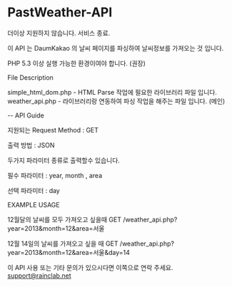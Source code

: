 PastWeather-API
===============



더이상 지원하지 않습니다. 서비스 종료.



이 API 는 DaumKakao 의 날씨 페이지를 파싱하여 날씨정보를 가져오는 것 입니다.

PHP 5.3 이상 실행 가능한 환경이여야 합니다. (권장)


File Description

simple_html_dom.php - HTML Parse 작업에 필요한 라이브러리 파일 입니다.
weather_api.php     - 라이브러리랑 연동하여 파싱 작업을 해주는 파일 입니다. (메인)


-- API Guide

지원되는 Request Method : GET

출력 방법 : JSON


두가지 파라미터 종류로 출력할수 있습니다.

필수 파라미터 : year, month , area

선택 파라미터 : day



EXAMPLE USAGE

12월달의 날씨를 모두 가져오고 싶을때
GET /weather_api.php?year=2013&month=12&area=서울

12월 14일의 날씨를 가져오고 싶을 때
GET /weather_api.php?year=2013&month=12&area=서울&day=14


이 API 사용 또는 기타 문의가 있으시다면 이쪽으로 연락 주세요. support@rainclab.net


